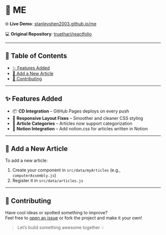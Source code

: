 # 🚀 ME

🌐 **Live Demo**: [stanleyshen2003.github.io/me](https://stanleyshen2003.github.io/me)

💻 **Original Repository**: [truethari/reactfolio](https://github.com/truethari/reactfolio)

---

## 🧭 Table of Contents

- [✨ Features Added](#-features-added)
- [📝 Add a New Article](#-add-a-new-article)
- [🤝 Contributing](#-contributing)

---

## ✨ Features Added

- 📦 **CD Integration** – GitHub Pages deploys on every push
- 🎨 **Responsive Layout Fixes** – Smoother and cleaner CSS styling
- 📱 **Article Categories** – Articles now support categorization
- 🧩 **Notion Integration** – Add notion.css for articles written in Notion

---

## 📝 Add a New Article

To add a new article:

1. Create your component in `src/data/myArticles` (e.g., `computerAssembly.js`)
2. Register it in `src/data/articles.js`  

---

## 🤝 Contributing

Have cool ideas or spotted something to improve?  
Feel free to [open an issue](https://github.com/truethari/reactfolio/issues) or fork the project and make it your own!

> Let’s build something awesome together 💡
